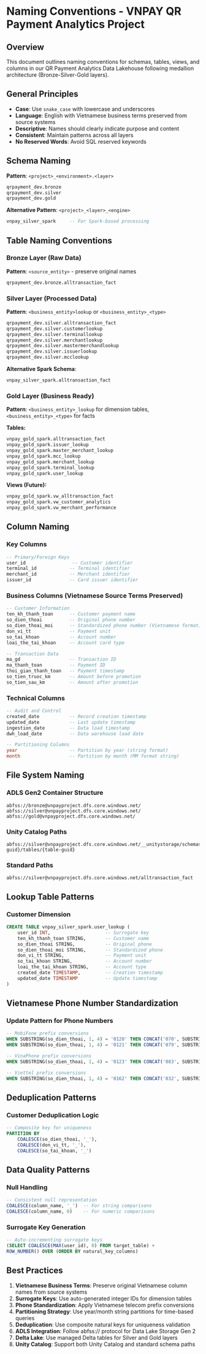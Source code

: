 # Naming Conventions - VNPAY QR Payment Analytics Project

## Overview

This document outlines naming conventions for schemas, tables, views, and columns in our QR Payment Analytics Data Lakehouse following medallion architecture (Bronze-Silver-Gold layers).

## General Principles

- **Case**: Use `snake_case` with lowercase and underscores
- **Language**: English with Vietnamese business terms preserved from source systems
- **Descriptive**: Names should clearly indicate purpose and content
- **Consistent**: Maintain patterns across all layers
- **No Reserved Words**: Avoid SQL reserved keywords

## Schema Naming

**Pattern**: `<project>_<environment>.<layer>`

```sql
qrpayment_dev.bronze
qrpayment_dev.silver  
qrpayment_dev.gold
```

**Alternative Pattern**: `<project>_<layer>_<engine>`

```sql
vnpay_silver_spark     -- For Spark-based processing
```

## Table Naming Conventions

### Bronze Layer (Raw Data)
**Pattern**: `<source_entity>` - preserve original names

```sql
qrpayment_dev.bronze.alltransaction_fact
```

### Silver Layer (Processed Data)  
**Pattern**: `<business_entity>lookup` or `<business_entity>_<type>`

```sql
qrpayment_dev.silver.alltransaction_fact
qrpayment_dev.silver.customerlookup
qrpayment_dev.silver.terminallookup
qrpayment_dev.silver.merchantlookup
qrpayment_dev.silver.mastermerchandlookup
qrpayment_dev.silver.issuerlookup
qrpayment_dev.silver.mcclookup
```

**Alternative Spark Schema**:
```sql
vnpay_silver_spark.alltransaction_fact
```

### Gold Layer (Business Ready)
**Pattern**: `<business_entity>_lookup` for dimension tables, `<business_entity>_<type>` for facts

**Tables:**
```sql
vnpay_gold_spark.alltransaction_fact
vnpay_gold_spark.issuer_lookup
vnpay_gold_spark.master_merchant_lookup
vnpay_gold_spark.mcc_lookup
vnpay_gold_spark.merchant_lookup
vnpay_gold_spark.terminal_lookup
vnpay_gold_spark.user_lookup
```

**Views (Future):**
```sql
vnpay_gold_spark.vw_alltransaction_fact
vnpay_gold_spark.vw_customer_analytics
vnpay_gold_spark.vw_merchant_performance
```

## Column Naming

### Key Columns
```sql
-- Primary/Foreign Keys
user_id                 -- Customer identifier
terminal_id            -- Terminal identifier  
merchant_id            -- Merchant identifier
issuer_id              -- Card issuer identifier
```

### Business Columns (Vietnamese Source Terms Preserved)
```sql
-- Customer Information
ten_kh_thanh_toan      -- Customer payment name
so_dien_thoai          -- Original phone number
so_dien_thoai_moi      -- Standardized phone number (Vietnamese format)
don_vi_tt              -- Payment unit
so_tai_khoan           -- Account number
loai_the_tai_khoan     -- Account card type

-- Transaction Data
ma_gd                  -- Transaction ID
ma_thanh_toan          -- Payment ID
thoi_gian_thanh_toan   -- Payment timestamp
so_tien_truoc_km       -- Amount before promotion
so_tien_sau_km         -- Amount after promotion
```

### Technical Columns
```sql
-- Audit and Control
created_date           -- Record creation timestamp
updated_date           -- Last update timestamp
ingestion_date         -- Data load timestamp
dwh_load_date          -- Data warehouse load date

-- Partitioning Columns
year                   -- Partition by year (string format)
month                  -- Partition by month (MM format string)
```

## File System Naming

### ADLS Gen2 Container Structure
```
abfss://bronze@vnpayproject.dfs.core.windows.net/
abfss://silver@vnpayproject.dfs.core.windows.net/
abfss://gold@vnpayproject.dfs.core.windows.net/
```

### Unity Catalog Paths
```
abfss://silver@vnpayproject.dfs.core.windows.net/__unitystorage/schemas/{schema-guid}/tables/{table-guid}
```

### Standard Paths
```
abfss://silver@vnpayproject.dfs.core.windows.net/alltransaction_fact
```

## Lookup Table Patterns

### Customer Dimension
```sql
CREATE TABLE vnpay_silver_spark.user_lookup (
    user_id INT,                    -- Surrogate key
    ten_kh_thanh_toan STRING,       -- Customer name
    so_dien_thoai STRING,           -- Original phone
    so_dien_thoai_moi STRING,       -- Standardized phone
    don_vi_tt STRING,               -- Payment unit
    so_tai_khoan STRING,            -- Account number
    loai_the_tai_khoan STRING,      -- Account type
    created_date TIMESTAMP,         -- Creation timestamp
    updated_date TIMESTAMP          -- Update timestamp
)
```

## Vietnamese Phone Number Standardization

### Update Pattern for Phone Numbers
```sql
-- MobiFone prefix conversions
WHEN SUBSTRING(so_dien_thoai, 1, 4) = '0120' THEN CONCAT('070', SUBSTRING(so_dien_thoai, 5))
WHEN SUBSTRING(so_dien_thoai, 1, 4) = '0121' THEN CONCAT('079', SUBSTRING(so_dien_thoai, 5))

-- VinaPhone prefix conversions  
WHEN SUBSTRING(so_dien_thoai, 1, 4) = '0123' THEN CONCAT('083', SUBSTRING(so_dien_thoai, 5))

-- Viettel prefix conversions
WHEN SUBSTRING(so_dien_thoai, 1, 4) = '0162' THEN CONCAT('032', SUBSTRING(so_dien_thoai, 5))
```

## Deduplication Patterns

### Customer Deduplication Logic
```sql
-- Composite key for uniqueness
PARTITION BY 
    COALESCE(so_dien_thoai, '_'),
    COALESCE(don_vi_tt, '_'),
    COALESCE(so_tai_khoan, '_')
```

## Data Quality Patterns

### Null Handling
```sql
-- Consistent null representation
COALESCE(column_name, '_')  -- For string comparisons
COALESCE(column_name, 0)    -- For numeric comparisons
```

### Surrogate Key Generation
```sql
-- Auto-incrementing surrogate keys
(SELECT COALESCE(MAX(user_id), 0) FROM target_table) + 
ROW_NUMBER() OVER (ORDER BY natural_key_columns)
```

## Best Practices

1. **Vietnamese Business Terms**: Preserve original Vietnamese column names from source systems
2. **Surrogate Keys**: Use auto-generated integer IDs for dimension tables
3. **Phone Standardization**: Apply Vietnamese telecom prefix conversions
4. **Partitioning Strategy**: Use year/month string partitions for time-based queries
5. **Deduplication**: Use composite natural keys for uniqueness validation
6. **ADLS Integration**: Follow abfss:// protocol for Data Lake Storage Gen 2
7. **Delta Lake**: Use managed Delta tables for Silver and Gold layers
8. **Unity Catalog**: Support both Unity Catalog and standard schema paths
